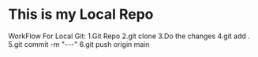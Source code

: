 # This is my Local Repo
WorkFlow For Local Git:
1.Git Repo
2.git clone
3.Do the changes
4.git add .
5.git commit -m "---"
6.git push origin main
